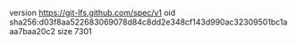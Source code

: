 version https://git-lfs.github.com/spec/v1
oid sha256:d03f8aa522683069078d84c8dd2e348cf143d990ac32309501bc1aaa7baa20c2
size 7301
